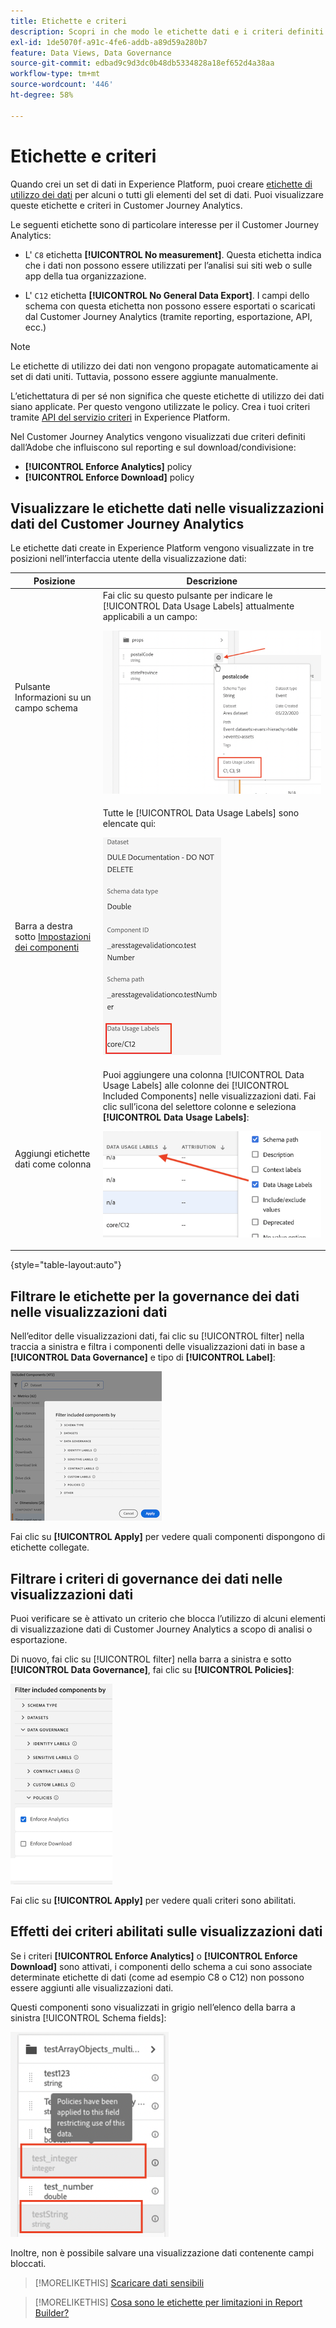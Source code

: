 ```yaml
---
title: Etichette e criteri
description: Scopri in che modo le etichette dati e i criteri definiti in Adobe Experience Platform influiscono sulle visualizzazioni dati e sul reporting in Customer Journey Analytics.
exl-id: 1de5070f-a91c-4fe6-addb-a89d59a280b7
feature: Data Views, Data Governance
source-git-commit: edbad9c9d3dc0b48db5334828a18ef652d4a38aa
workflow-type: tm+mt
source-wordcount: '446'
ht-degree: 58%

---
```


# Etichette e criteri

Quando crei un set di dati in Experience Platform, puoi creare [etichette di utilizzo dei dati](https://experienceleague.adobe.com/docs/experience-platform/data-governance/labels/reference.html?lang=it) per alcuni o tutti gli elementi del set di dati. Puoi visualizzare queste etichette e criteri in Customer Journey Analytics.

Le seguenti etichette sono di particolare interesse per il Customer Journey Analytics:

* L&#39; `C8` etichetta **[!UICONTROL No measurement]**. Questa etichetta indica che i dati non possono essere utilizzati per l’analisi sui siti web o sulle app della tua organizzazione.

* L&#39; `C12` etichetta **[!UICONTROL No General Data Export]**. I campi dello schema con questa etichetta non possono essere esportati o scaricati dal Customer Journey Analytics (tramite reporting, esportazione, API, ecc.)

>[!NOTE]
>
>Le etichette di utilizzo dei dati non vengono propagate automaticamente ai set di dati uniti. Tuttavia, possono essere aggiunte manualmente.

L’etichettatura di per sé non significa che queste etichette di utilizzo dei dati siano applicate. Per questo vengono utilizzate le policy. Crea i tuoi criteri tramite [API del servizio criteri](https://experienceleague.adobe.com/docs/experience-platform/data-governance/api/overview.html?lang=it) in Experience Platform.

Nel Customer Journey Analytics vengono visualizzati due criteri definiti dall’Adobe che influiscono sul reporting e sul download/condivisione:

* **[!UICONTROL Enforce Analytics]** policy
* **[!UICONTROL Enforce Download]** policy

## Visualizzare le etichette dati nelle visualizzazioni dati del Customer Journey Analytics

Le etichette dati create in Experience Platform vengono visualizzate in tre posizioni nell’interfaccia utente della visualizzazione dati:

| Posizione | Descrizione |
| --- | --- |
| Pulsante Informazioni su un campo schema | Fai clic su questo pulsante per indicare le [!UICONTROL Data Usage Labels] attualmente applicabili a un campo:<p>![](assets/data-label-left.png) |
| Barra a destra sotto [Impostazioni dei componenti](/help/data-views/component-settings/overview.md) | Tutte le [!UICONTROL Data Usage Labels] sono elencate qui:<p>![](assets/data-label-right.png) |
| Aggiungi etichette dati come colonna | Puoi aggiungere una colonna [!UICONTROL Data Usage Labels] alle colonne dei [!UICONTROL Included Components] nelle visualizzazioni dati. Fai clic sull’icona del selettore colonne e seleziona **[!UICONTROL Data Usage Labels]**:<p>![](assets/data-label-column.png) |

{style="table-layout:auto"}

## Filtrare le etichette per la governance dei dati nelle visualizzazioni dati

Nell’editor delle visualizzazioni dati, fai clic su [!UICONTROL filter] nella traccia a sinistra e filtra i componenti delle visualizzazioni dati in base a **[!UICONTROL Data Governance]** e tipo di **[!UICONTROL Label]**:

![](assets/filter-labels.png)

Fai clic su **[!UICONTROL Apply]** per vedere quali componenti dispongono di etichette collegate.

## Filtrare i criteri di governance dei dati nelle visualizzazioni dati

Puoi verificare se è attivato un criterio che blocca l’utilizzo di alcuni elementi di visualizzazione dati di Customer Journey Analytics a scopo di analisi o esportazione.

Di nuovo, fai clic su [!UICONTROL filter] nella barra a sinistra e sotto **[!UICONTROL Data Governance]**, fai clic su **[!UICONTROL Policies]**:

![](assets/filter-policies.png)

Fai clic su **[!UICONTROL Apply]** per vedere quali criteri sono abilitati.

## Effetti dei criteri abilitati sulle visualizzazioni dati

Se i criteri **[!UICONTROL Enforce Analytics]** o **[!UICONTROL Enforce Download]** sono attivati, i componenti dello schema a cui sono associate determinate etichette di dati (come ad esempio C8 o C12) non possono essere aggiunti alle visualizzazioni dati.

Questi componenti sono visualizzati in grigio nell’elenco della barra a sinistra [!UICONTROL Schema fields]:

![](assets/component-greyed.png)

Inoltre, non è possibile salvare una visualizzazione dati contenente campi bloccati.

>[!MORELIKETHIS]
>[Scaricare dati sensibili](/help/analysis-workspace/curate-share/download-send.md)

>[!MORELIKETHIS]
>[Cosa sono le etichette per limitazioni in Report Builder?](https://experienceleague.adobe.com/docs/analytics-platform/using/cja-reportbuilder/restricted-labels.html?lang=it)


